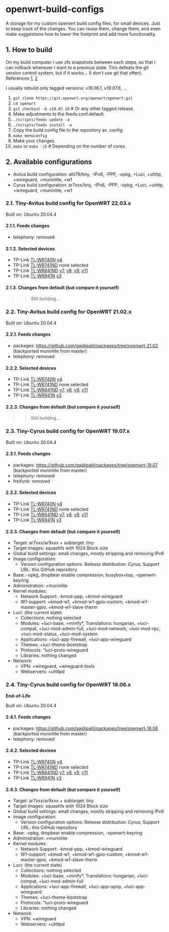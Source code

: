 # openwrt-build-configs
A storage for my custom openwrt build config files, for small devices. Just to keep track of the changes. You can reuse them, change them, end even make suggestions how to lower the footprint and add more functionality.

## 1. How to build

On my build computer I use zfs snapshots between each steps, so that I can rollback whenever I want to a previous state. This defeats the git version control system, but if it works... (I don't use git that often). References [1](https://gist.github.com/chankruze/dee8c2ba31c338a60026e14e3383f981), [2](https://openwrt.org/docs/guide-developer/toolchain/use-buildsystem)

I usually rebuild only tagged versions: *v18.06.1*, *v19.07.6*, *...*

1. ```git clone https://git.openwrt.org/openwrt/openwrt.git```
2. ```cd openwrt```
3. ```git checkout -b v19.07.10``` # Or any other tagged release.
4. Make adjustments to the feeds.conf.default.
5. ```./scripts/feeds update -a```
6. ```./scripts/feeds install -a```
7. Copy the build config file to the repository as .config
8. ```make menuconfig```
9. Make your changes.
10. ```make``` or ```make -j5``` # Depending on the number of cores.

## 2. Available configurations

* Avitus build configuration: ath79/tiny, -IPv6, -PPP, -opkg, +Luci, +uhttp, +wireguard, +muninlite, +w1
* Cyrus build configuration: ar7xxx/tiny, -IPv6, -PPP, -opkg, +Luci, +uhttp, +wireguard, +muninlite, +w1

### 2.1. Tiny-Avitus build config for OpenWRT 22.03.x

Built on: Ubuntu 20.04.4

#### 2.1.1. Feeds changes

* telephony: removed

#### 2.1.2. Selected devices

* TP-Link [TL-WR740N](https://openwrt.org/toh/tp-link/tl-wr740n) [v4](https://openwrt.org/toh/hwdata/tp-link/tp-link_tl-wr740n_v4.20)
* TP-Link [TL-WR741ND](https://openwrt.org/toh/tp-link/tl-wr741nd) none selected
* TP-Link [TL-WR841ND](https://openwrt.org/toh/tp-link/tl-wr841nd) [v7](https://openwrt.org/toh/hwdata/tp-link/tp-link_tl-wr841n_v7), [v8](https://openwrt.org/toh/hwdata/tp-link/tp-link_tl-wr841n_v8), [v9](https://openwrt.org/toh/hwdata/tp-link/tp-link_tl-wr841n_v9), [v11](https://openwrt.org/toh/hwdata/tp-link/tp-link_tl-wr841n_v11) 
* TP-Link [TL-WR941N](https://openwrt.org/toh/tp-link/tl-wr941nd) [v3](https://openwrt.org/toh/hwdata/tp-link/tp-link_tl-wr941nd_v3)

#### 2.1.3. Changes from default (but compare it yourself)

>> Still building...

### 2.2. Tiny-Avitus build config for OpenWRT 21.02.x

Built on: Ubuntu 20.04.4

#### 2.2.1. Feeds changes

* packages: https://github.com/gajdipajti/packages/tree/openwrt-21.02 (backported muninlite from master)
* telephony: removed

#### 2.2.2. Selected devices

* TP-Link [TL-WR740N](https://openwrt.org/toh/tp-link/tl-wr740n) [v4](https://openwrt.org/toh/hwdata/tp-link/tp-link_tl-wr740n_v4.20)
* TP-Link [TL-WR741ND](https://openwrt.org/toh/tp-link/tl-wr741nd) none selected
* TP-Link [TL-WR841ND](https://openwrt.org/toh/tp-link/tl-wr841nd) [v7](https://openwrt.org/toh/hwdata/tp-link/tp-link_tl-wr841n_v7), [v8](https://openwrt.org/toh/hwdata/tp-link/tp-link_tl-wr841n_v8), [v9](https://openwrt.org/toh/hwdata/tp-link/tp-link_tl-wr841n_v9), [v11](https://openwrt.org/toh/hwdata/tp-link/tp-link_tl-wr841n_v11) 
* TP-Link [TL-WR941N](https://openwrt.org/toh/tp-link/tl-wr941nd) [v3](https://openwrt.org/toh/hwdata/tp-link/tp-link_tl-wr941nd_v3)

#### 2.2.3. Changes from default (but compare it yourself)

>> Still building...

### 2.3. Tiny-Cyrus build config for OpenWRT 19.07.x

Built on: Ubuntu 20.04.4

#### 2.3.1. Feeds changes

* packages: https://github.com/gajdipajti/packages/tree/openwrt-19.07 (backported muninlite from master)
* telephony: removed
* freifunk: removed

#### 2.3.2. Selected devices

* TP-Link [TL-WR740N](https://openwrt.org/toh/tp-link/tl-wr740n) [v4](https://openwrt.org/toh/hwdata/tp-link/tp-link_tl-wr740n_v4.20)
* TP-Link [TL-WR741ND](https://openwrt.org/toh/tp-link/tl-wr741nd) none selected
* TP-Link [TL-WR841ND](https://openwrt.org/toh/tp-link/tl-wr841nd) [v7](https://openwrt.org/toh/hwdata/tp-link/tp-link_tl-wr841n_v7), [v8](https://openwrt.org/toh/hwdata/tp-link/tp-link_tl-wr841n_v8), [v9](https://openwrt.org/toh/hwdata/tp-link/tp-link_tl-wr841n_v9), [v11](https://openwrt.org/toh/hwdata/tp-link/tp-link_tl-wr841n_v11) 
* TP-Link [TL-WR941N](https://openwrt.org/toh/tp-link/tl-wr941nd) [v3](https://openwrt.org/toh/hwdata/tp-link/tp-link_tl-wr941nd_v3)

#### 2.3.3. Changes from default (but compare it yourself)

* Target: ar7xxx/ar9xxx + subtarget: tiny
* Target Images: squashfs with 1024 Block size
* Global build settings: small changes, mostly stripping and removing IPv6
* Image configuration:
  * Version configuration options: Release distribution: Cyrus; Support URL: this GitHub repository
* Base: -opkg, dropbear enable compression, busybox+top, -openwrt-keyring
* Administration: +muninlite
* Kernel modules:
  * Network Support: -kmod-ppp, +kmod-wireguard
  * W1-support: +kmod-w1, +kmod-w1-gpio-custom, +kmod-w1-master-gpio, +kmod-w1-slave-therm
* Luci: (the current state)
  * Collections: nothing selected
  * Modules: +luci-base, +minify*, Translations: hungarian, +luci-compat, +luci-mod-admin-full, +luci-mod-network, +luci-mod-rpc, +luci-mod-status, +luci-mod-system
  * Applications: +luci-app-firewall, +luci-app-wireguard
  * Themes: +luci-theme-bootstrap
  * Protocols: "luci-proto-wireguard
  * Libraries: nothing changed
* Network:
  * VPN: +wireguard, +wireguard-tools
  * Webservers: +uhttpd

### 2.4. Tiny-Cyrus build config for OpenWRT 18.06.x

**End-of-Life**

Built on: Ubuntu 20.04.4

#### 2.4.1. Feeds changes

* packages: https://github.com/gajdipajti/packages/tree/openwrt-18.06 (backported muninlite from master)
* telephony: removed

#### 2.4.2. Selected devices

* TP-Link [TL-WR740N](https://openwrt.org/toh/tp-link/tl-wr740n) [v4](https://openwrt.org/toh/hwdata/tp-link/tp-link_tl-wr740n_v4.20)
* TP-Link [TL-WR741ND](https://openwrt.org/toh/tp-link/tl-wr741nd) none selected
* TP-Link [TL-WR841ND](https://openwrt.org/toh/tp-link/tl-wr841nd) [v7](https://openwrt.org/toh/hwdata/tp-link/tp-link_tl-wr841n_v7), [v8](https://openwrt.org/toh/hwdata/tp-link/tp-link_tl-wr841n_v8), [v9](https://openwrt.org/toh/hwdata/tp-link/tp-link_tl-wr841n_v9), [v11](https://openwrt.org/toh/hwdata/tp-link/tp-link_tl-wr841n_v11) 
* TP-Link [TL-WR941N](https://openwrt.org/toh/tp-link/tl-wr941nd) [v3](https://openwrt.org/toh/hwdata/tp-link/tp-link_tl-wr941nd_v3)

#### 2.4.3. Changes from default (but compare it yourself)

* Target: ar7xxx/ar9xxx + subtarget: tiny
* Target Images: squashfs with 1024 Block size
* Global build settings: small changes, mostly stripping and removing IPv6
* Image configuration:
  * Version configuration options: Release distribution: Cyrus; Support URL: this GitHub repository
* Base: -opkg, dropbear enable compression, -openwrt-keyring
* Administration: +muninlite
* Kernel modules:
  * Network Support: -kmod-ppp, +kmod-wireguard
  * W1-support: +kmod-w1, +kmod-w1-gpio-custom, +kmod-w1-master-gpio, +kmod-w1-slave-therm
* Luci: (the current state)
  * Collections: nothing selected
  * Modules: +luci-base, +minify*, Translations: hungarian, +luci-compat, +luci-mod-admin-full
  * Applications: +luci-app-firewall, +luci-app-upnp, +luci-app-wireguard
  * Themes: +luci-theme-bootstrap
  * Protocols: "luci-proto-wireguard
  * Libraries: nothing changed
* Network:
  * VPN: +wireguard
  * Webservers: +uhttpd

